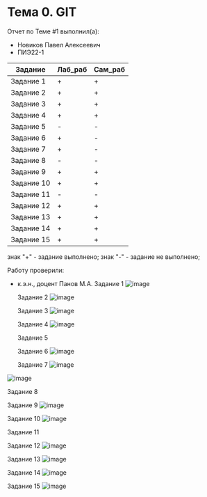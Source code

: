 # Тема 0. GIT
Отчет по Теме #1 выполнил(а):
- Новиков Павел Алексеевич
- ПИЭ22-1
  
| Задание | Лаб_раб | Сам_раб |
| ------ | ------ | ------ |
| Задание 1 | + | + |
| Задание 2 | + | + |
| Задание 3 | + | + |
| Задание 4 | + | + |
| Задание 5 | - | - |
| Задание 6 | + | - |
| Задание 7 | + | - |
| Задание 8 | - | - |
| Задание 9 | + | + |
| Задание 10 | + | + |
| Задание 11 | - | - |
| Задание 12 | + | + |
| Задание 13 | + | + |
| Задание 14 | + | + |
| Задание 15 | + | + |


знак "+" - задание выполнено; знак "-" - задание не выполнено;

Работу проверили:
- к.э.н., доцент Панов М.А.
  Задание 1
  ![image](https://github.com/user-attachments/assets/e988fd46-4011-428e-b8f2-502d4cdc042c)

  Задание 2
![image](https://github.com/user-attachments/assets/039b96de-07d6-4598-92c1-8f1f458aa947)

  Задание 3
![image](https://github.com/user-attachments/assets/66ebbe1e-5080-4705-ae57-8b9c3cb7a2ee)

  Задание 4
  ![image](https://github.com/user-attachments/assets/8b250cd9-284b-4574-868a-5c328d52e15c)


  Задание 5

  Задание 6
![image](https://github.com/user-attachments/assets/2d202458-62bf-4baa-8d8c-903a44b9f5da)

  Задание 7
![image](https://github.com/user-attachments/assets/47e5f05e-ae67-49bc-a547-f21aa0511b05)

![image](https://github.com/user-attachments/assets/e28da996-d1c4-4653-8791-9df8f914ea1e)

  Задание 8
  

  Задание 9
![image](https://github.com/user-attachments/assets/e9bf3937-73ec-49d7-a6cb-461ec60e4e7a)

  Задание 10
![image](https://github.com/user-attachments/assets/8b5b1283-0ff1-4c08-9e56-db1c7e2f0283)

  Задание 11

  Задание 12
![image](https://github.com/user-attachments/assets/26123b32-e5a3-455f-8e05-4398e9b9afa9)

  Задание 13
![image](https://github.com/user-attachments/assets/73622756-a3ae-4e8d-b21b-96200e6517d8)

  Задание 14
![image](https://github.com/user-attachments/assets/33e8ad75-0bd6-4b37-a11b-54611dd001b1)

  Задание 15
![image](https://github.com/user-attachments/assets/3be595a5-b637-410e-b87c-0f8426a8ce2d)
  

